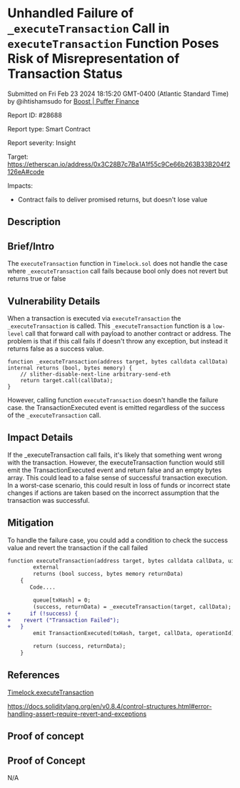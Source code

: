 
# Unhandled Failure of `_executeTransaction` Call in `executeTransaction` Function Poses Risk of Misrepresentation of Transaction Status

Submitted on Fri Feb 23 2024 18:15:20 GMT-0400 (Atlantic Standard Time) by @ihtishamsudo for [Boost | Puffer Finance](https://immunefi.com/bounty/pufferfinance-boost/)

Report ID: #28688

Report type: Smart Contract

Report severity: Insight

Target: https://etherscan.io/address/0x3C28B7c7Ba1A1f55c9Ce66b263B33B204f2126eA#code

Impacts:
- Contract fails to deliver promised returns, but doesn't lose value

## Description
## Brief/Intro
The `executeTransaction` function in `Timelock.sol` does not handle the case where `_executeTransaction` call fails because bool only does not revert 
 but returns true or false 

## Vulnerability Details
When a transaction is executed via `executeTransaction` the `_executeTransaction` is called. This `_executeTransaction` function is a `low-level` call that forward call with payload to another contract or address.
The problem is that if this call fails if doesn't throw any exception, but instead it returns false as a success value.

``` solidity 
function _executeTransaction(address target, bytes calldata callData) internal returns (bool, bytes memory) {
    // slither-disable-next-line arbitrary-send-eth
    return target.call(callData);
}
```
However, calling function `executeTransaction` doesn't handle the failure case.
the TransactionExecuted event is emitted regardless of the success of the `_executeTransaction` call.

## Impact Details
If the _executeTransaction call fails, it's likely that something went wrong with the transaction. However, the executeTransaction function would still emit the TransactionExecuted event and return false and an empty bytes array. This could lead to a false sense of successful transaction execution. In a worst-case scenario, this could result in loss of funds or incorrect state changes if actions are taken based on the incorrect assumption that the transaction was successful.

## Mitigation 
To handle the failure case, you could add a condition to check the success value and revert the transaction if the call failed
```diff 
function executeTransaction(address target, bytes calldata callData, uint256 operationId)
        external
        returns (bool success, bytes memory returnData)
    {
       Code....

        queue[txHash] = 0;
        (success, returnData) = _executeTransaction(target, callData); 
+      if (!success) {
+    revert ("Transaction Failed");
+   }        
        emit TransactionExecuted(txHash, target, callData, operationId);

        return (success, returnData);
    }
```

## References
[Timelock.executeTransaction](https://etherscan.io/address/0x3C28B7c7Ba1A1f55c9Ce66b263B33B204f2126eA?utm_source=immunefi#code#F1#L218)

https://docs.soliditylang.org/en/v0.8.4/control-structures.html#error-handling-assert-require-revert-and-exceptions
        
## Proof of concept
## Proof of Concept
N/A